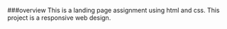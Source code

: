 ###overview
This is a landing page assignment using html and css. This project is a responsive web design.
